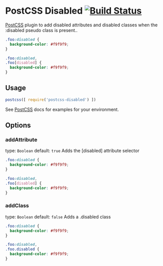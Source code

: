 # PostCSS Disabled [![Build Status][ci-img]][ci]

[PostCSS] plugin to add disabled attributes and disabled classes when the :disabled pseudo class is present..

[PostCSS]: https://github.com/postcss/postcss
[ci-img]:  https://travis-ci.org/cocco3/postcss-disabled.svg
[ci]:      https://travis-ci.org/cocco3/postcss-disabled

```css
.foo:disabled {
  background-color: #f9f9f9;
}
```

```css
.foo:disabled,
.foo[disabled] {
  background-color: #f9f9f9;
}
```

## Usage

```js
postcss([ require('postcss-disabled') ])
```

See [PostCSS] docs for examples for your environment.

## Options

### addAttribute
type: `Boolean`
default: `true`
Adds the [disabled] attribute selector

```css
.foo:disabled {
  background-color: #f9f9f9;
}
```

```css
.foo:disabled,
.foo[disabled] {
  background-color: #f9f9f9;
}
```

### addClass
type: `Boolean`
default: `false`
Adds a .disabled class

```css
.foo:disabled {
  background-color: #f9f9f9;
}
```

```css
.foo:disabled,
.foo.disabled {
  background-color: #f9f9f9;
}
```

